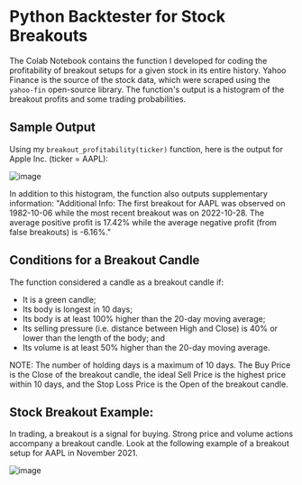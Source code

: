 # Python Backtester for Stock Breakouts
The Colab Notebook contains the function I developed for coding the profitability of breakout setups for a given stock in its entire history. Yahoo Finance is the source of the stock data, which were scraped using the `yahoo-fin` open-source library. The function's output is a histogram of the breakout profits and some trading probabilities. 

## Sample Output
Using my `breakout_profitability(ticker)` function, here is the output for Apple Inc. (ticker = AAPL):

![image](https://github.com/marvin-rubia/Stock-Breakouts-Backtester/assets/140475770/1641ce40-5e1c-479e-94da-36db5122faa4)

In addition to this histogram, the function also outputs supplementary information:
"Additional Info: The first breakout for AAPL was observed on 1982-10-06 while the most recent breakout was on 2022-10-28. The average positive profit is 17.42% while the average negative profit (from false breakouts) is -6.16%."

## Conditions for a Breakout Candle
The function considered a candle as a breakout candle if:
- It is a green candle;
- Its body is longest in 10 days;
- Its body is at least 100% higher than the 20-day moving average;
- Its selling pressure (i.e. distance between High and Close) is 40% or lower than the length of the body; and
- Its volume is at least 50% higher than the 20-day moving average.

NOTE: The number of holding days is a maximum of 10 days. The Buy Price is the Close of the breakout candle, the ideal Sell Price is the highest price within 10 days, and the Stop Loss Price is the Open of the breakout candle. 

## Stock Breakout Example:
In trading, a breakout is a signal for buying. Strong price and volume actions accompany a breakout candle. Look at the following example of a breakout setup for AAPL in November 2021.

![image](https://github.com/marvin-rubia/Stock-Breakouts-Backtester/assets/140475770/7671d3b0-a95a-4730-bf08-0e39ee9c4ba5)
